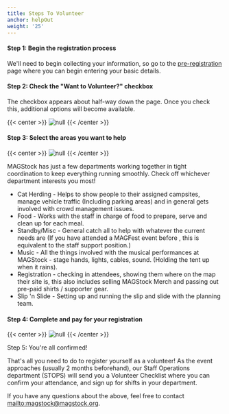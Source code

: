 ```yaml
---
title: Steps To Volunteer
anchor: helpOut
weight: '25'
---
```


#### Step 1: Begin the registration process

We'll need to begin collecting your information, so go to the [pre-registration](https://magstock7.uber.magfest.org/uber/preregistration/form) page where you can begin entering your basic details.

#### Step 2: Check the "Want to Volunteer?" checkbox

The checkbox appears about half-way down the page. Once you check this, additional options will become available.

{{< center >}}
![null](http://lh3.googleusercontent.com/mrpHLRknYgt8Qk_yJN8s8TDI0vXUghY93kmj-dvMTYLbsrtl6fTab72GEDBEl12AIwsxJtEmrhjw0S1SWfl5adiVGA8L=s600)
{{< /center >}}
#### Step 3: Select the areas you want to help

{{< center >}}
![null](http://lh3.googleusercontent.com/4DZ37bLv7w2k44nvz4DQSDEYeRlf56pQVRm8zRV83ub2ip6g4LtTxtOAQNvviNaAiwThqVNvyOm-N3kq1LR28m9i3VvA=s1200)
{{< /center >}}

MAGStock has just a few departments working together in tight coordination to keep everything running smoothly. Check off whichever department interests you most!

* Cat Herding - Helps to show people to their assigned campsites, manage vehicle traffic (Including parking areas) and in general gets involved with crowd management issues.
* Food - Works with the staff in charge of food to prepare, serve and clean up for each meal.
* Standby/Misc - General catch all to help with whatever the current needs are (If you have attended a MAGFest event before , this is equivalent to the staff support position.)
* Music - All the things involved with the musical performances at MAGStock - stage hands, lights, cables, sound. (Holding the tent up when it rains).
* Registration - checking in attendees, showing them where on the map their site is, this also includes selling MAGStock Merch and passing out pre-paid shirts / supporter gear.
* Slip 'n Slide - Setting up and running the slip and slide with the planning team.

#### Step 4: Complete and pay for your registration

{{< center >}}
![null](http://lh3.googleusercontent.com/m-jjBklByVAsLTsoyk77KGMk_G8bGMCxgRkUsSbUFjEBoEtvCI5nn5TRqwEOiEacHlRisrX8k6jElxDdM-eW240aC3A=s1200)
{{< /center >}}


Step 5: You're all confirmed!

That's all you need to do to register yourself as a volunteer! As the event approaches (usually 2 months beforehand), our Staff Operations department (STOPS) will send you a Volunteer Checklist where you can confirm your attendance, and sign up for shifts in your department.

If you have any questions about the above, feel free to contact <mailto:magstock@magstock.org>.
